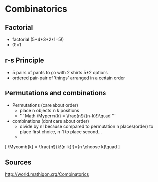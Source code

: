 # Combinatorics

## Factorial

* factorial (5\*4\*3\*2\*1=5!) 
* 0!=1

## r-s Principle

* 5 pairs of pants to go with 2 shirts 5*2 options
* ordered pair-pair of 'things' arranged in a certain order

## Permutations and combinations

* Permutations (care about order)
  * place n objects in k positions
  * ''' Math \Myperm{k} = \frac{n!}{(n-k)!}\quad '''
* combinations (dont care about order)
  * divide by n! because compared to permutation n places(order) to place first choice, n-1 to place second...
  *  
\[
\Mycomb{k} = \frac{n!}{k!(n-k)!}={n \choose k}\quad
\]



## Sources

http://world.mathigon.org/Combinatorics

